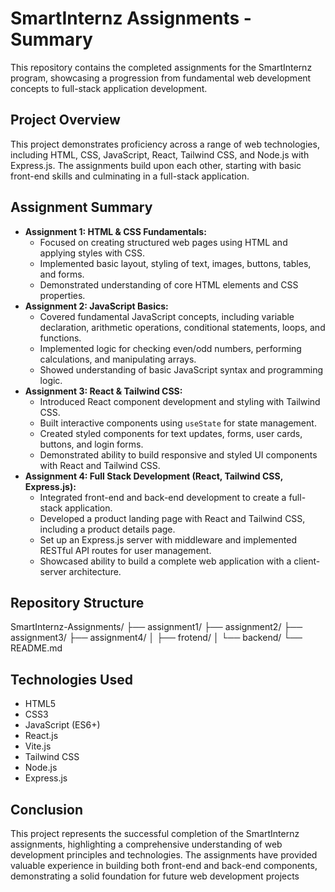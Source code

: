 # SmartInternz Assignments - Summary

This repository contains the completed assignments for the SmartInternz program, showcasing a progression from fundamental web development concepts to full-stack application development.

## Project Overview

This project demonstrates proficiency across a range of web technologies, including HTML, CSS, JavaScript, React, Tailwind CSS, and Node.js with Express.js. The assignments build upon each other, starting with basic front-end skills and culminating in a full-stack application.

## Assignment Summary

* **Assignment 1: HTML & CSS Fundamentals:**
    * Focused on creating structured web pages using HTML and applying styles with CSS.
    * Implemented basic layout, styling of text, images, buttons, tables, and forms.
    * Demonstrated understanding of core HTML elements and CSS properties.
* **Assignment 2: JavaScript Basics:**
    * Covered fundamental JavaScript concepts, including variable declaration, arithmetic operations, conditional statements, loops, and functions.
    * Implemented logic for checking even/odd numbers, performing calculations, and manipulating arrays.
    * Showed understanding of basic JavaScript syntax and programming logic.
* **Assignment 3: React & Tailwind CSS:**
    * Introduced React component development and styling with Tailwind CSS.
    * Built interactive components using `useState` for state management.
    * Created styled components for text updates, forms, user cards, buttons, and login forms.
    * Demonstrated ability to build responsive and styled UI components with React and Tailwind CSS.
* **Assignment 4: Full Stack Development (React, Tailwind CSS, Express.js):**
    * Integrated front-end and back-end development to create a full-stack application.
    * Developed a product landing page with React and Tailwind CSS, including a product details page.
    * Set up an Express.js server with middleware and implemented RESTful API routes for user management.
    * Showcased ability to build a complete web application with a client-server architecture.

## Repository Structure
SmartInternz-Assignments/ 
├── assignment1/
├── assignment2/
├── assignment3/
├── assignment4/
│   ├── frotend/
│   └── backend/
└── README.md

## Technologies Used

* HTML5
* CSS3
* JavaScript (ES6+)
* React.js
* Vite.js
* Tailwind CSS
* Node.js
* Express.js

## Conclusion

This project represents the successful completion of the SmartInternz assignments, highlighting a comprehensive understanding of web development principles and technologies. The assignments have provided valuable experience in building both front-end and back-end components, demonstrating a solid foundation for future web development projects
